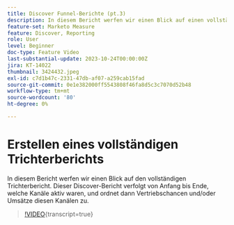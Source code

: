 ```yaml
---
title: Discover Funnel-Berichte (pt.3)
description: In diesem Bericht werfen wir einen Blick auf einen vollständigen Trichterbericht. Dieser Discover-Bericht verfolgt von Anfang bis Ende, welche Kanäle aktiv waren, und ordnet dann Vertriebschancen und/oder Umsätze diesen Kanälen zu.
feature-set: Marketo Measure
feature: Discover, Reporting
role: User
level: Beginner
doc-type: Feature Video
last-substantial-update: 2023-10-24T00:00:00Z
jira: KT-14022
thumbnail: 3424432.jpeg
exl-id: c7d1b47c-2331-47db-af07-a259cab15fad
source-git-commit: 0e1e382000ff5543808f46fa8d5c3c7070d52b48
workflow-type: tm+mt
source-wordcount: '80'
ht-degree: 0%

---
```


# Erstellen eines vollständigen Trichterberichts

In diesem Bericht werfen wir einen Blick auf den vollständigen Trichterbericht. Dieser Discover-Bericht verfolgt von Anfang bis Ende, welche Kanäle aktiv waren, und ordnet dann Vertriebschancen und/oder Umsätze diesen Kanälen zu.

>[!VIDEO](https://video.tv.adobe.com/v/3424432/?learn=on){transcript=true}
